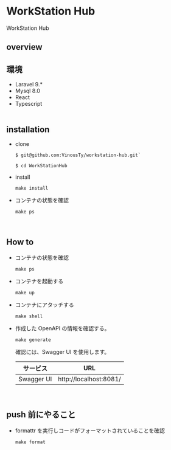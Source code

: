 # WorkStation Hub

WorkStation Hub

## overview

## 環境

- Laravel 9.\*
- Mysql 8.0
- React
- Typescript
  <br>
  <br>

## installation

- clone

  ```
  $ git@github.com:VinousTy/workstation-hub.git`
  ```

  ```
  $ cd WorkStationHub
  ```

- install

  ```
  make install
  ```

- コンテナの状態を確認

  ```
  make ps
  ```

  <br>

## How to

- コンテナの状態を確認

  ```
  make ps
  ```

- コンテナを起動する

  ```
  make up
  ```

- コンテナにアタッチする

  ```
  make shell
  ```

- 作成した OpenAPI の情報を確認する。

  ```
  make generate
  ```

  確認には、Swagger UI を使用します。<br>

  | サービス   | URL                    |
  | ---------- | ---------------------- |
  | Swagger UI | http://localhost:8081/ |

  <br>

## push 前にやること

- formattr を実行しコードがフォーマットされていることを確認
  ```
  make format
  ```
